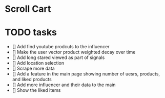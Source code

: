 # Scroll Cart

# TODO tasks

- [] Add find youtube prodcuts to the influencer
- [] Make the user vector product weighted decay over time
- [] Add long stared viewed as part of signals
- [] Add location selection
- [] Scrape more data
- [] Add a feature in the main page showing number of uesrs, products, and liked products
- [] Add more influencer and their data to the main
- [] Show the liked items
